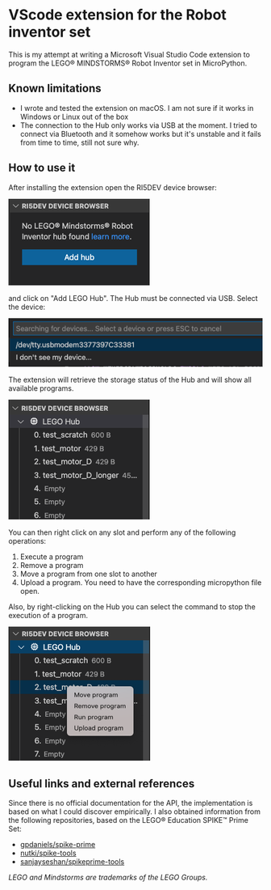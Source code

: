 # VScode extension for the Robot inventor set

This is my attempt at writing a Microsoft Visual Studio Code extension to
program the LEGO® MINDSTORMS® Robot Inventor set in MicroPython.


## Known limitations

- I wrote and tested the extension on macOS. I am not sure if it works in
  Windows or Linux out of the box
- The connection to the Hub only works via USB at the moment. I tried to connect
  via Bluetooth and it somehow works but it's unstable and it fails from time
  to time, still not sure why.


## How to use it

After installing the extension open the RI5DEV device browser:

![Connect Hub](./imgs/connect_hub.png)

and click on "Add LEGO Hub". The Hub must be connected via USB. Select the
device:

![Select device](./imgs/select_device.png)

The extension will retrieve the storage status of the Hub and will show all
available programs.

![Storage status](./imgs/storage_status.png)

You can then right click on any slot and perform any of the
following operations:

1. Execute a program
2. Remove a program
3. Move a program from one slot to another
4. Upload a program. You need to have the corresponding micropython file open.

Also, by right-clicking on the Hub you can select the command to stop the
execution of a program.

![Commands](./imgs/commands.png)

## Useful links and external references

Since there is no official documentation for the API, the implementation is based
on what I could discover empirically.
I also obtained information from the following repositories, based on the LEGO®
Education SPIKE™️ Prime Set:
- [gpdaniels/spike-prime](https://github.com/gpdaniels/spike-prime/blob/master/specifications/stm32f413.pdf)
- [nutki/spike-tools](https://github.com/nutki/spike-tools)
- [sanjayseshan/spikeprime-tools](https://github.com/sanjayseshan/spikeprime-tools)

_LEGO and Mindstorms are trademarks of the LEGO Groups._